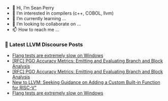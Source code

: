 - 👋 Hi, I’m Sean Perry
- 👀 I’m interested in compilers (c++, COBOL, llvm)
- 🌱 I’m currently learning ...
- 💞️ I’m looking to collaborate on ...
- 📫 How to reach me ...

<!---
s66perry/s66perry is a ✨ special ✨ repository because its `README.md` (this file) appears on your GitHub profile.
You can click the Preview link to take a look at your changes.
--->
### 📕 Latest LLVM Discourse Posts

<!-- DISCOURSE-LLVM:START -->
- [Flang tests are extremely slow on Windows](https://discourse.llvm.org/t/flang-tests-are-extremely-slow-on-windows/78591#post_12)
- [[RFC] PGO Accuracy Metrics: Emitting and Evaluating Branch and Block Analysis](https://discourse.llvm.org/t/rfc-pgo-accuracy-metrics-emitting-and-evaluating-branch-and-block-analysis/73902?page=2#post_28)
- [[RFC] PGO Accuracy Metrics: Emitting and Evaluating Branch and Block Analysis](https://discourse.llvm.org/t/rfc-pgo-accuracy-metrics-emitting-and-evaluating-branch-and-block-analysis/73902?page=2#post_27)
- [New to LLVM: Seeking Guidance on Adding a Custom Built-in Function for RISC-V&quot;](https://discourse.llvm.org/t/new-to-llvm-seeking-guidance-on-adding-a-custom-built-in-function-for-risc-v/78812#post_5)
- [Flang tests are extremely slow on Windows](https://discourse.llvm.org/t/flang-tests-are-extremely-slow-on-windows/78591#post_11)
<!-- DISCOURSE-LLVM:END -->

